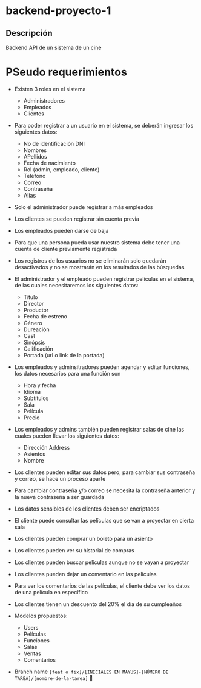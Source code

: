 # backend-proyecto-1

## Descripción

Backend API de un sistema de un cine

# PSeudo requerimientos

- Existen 3 roles en el sistema

  - Administradores
  - Empleados
  - Clientes

- Para poder registrar a un usuario en el sistema, se deberán ingresar los siguientes datos:

  - No de identificación DNI
  - Nombres
  - APellidos
  - Fecha de nacimiento
  - Rol (admin, empleado, cliente)
  - Teléfono
  - Correo
  - Contraseña
  - Alias

- Solo el administrador puede registrar a más empleados
- Los clientes se pueden registrar sin cuenta previa
- Los empleados pueden darse de baja
- Para que una persona pueda usar nuestro sistema debe tener una cuenta de cliente previamente registrada
- Los registros de los usuarios no se eliminarán solo quedarán desactivados y no se mostrarán en los resultados de las búsquedas
- El administrador y el empleado pueden registrar películas en el sistema, de las cuales necesitaremos los siguientes datos:

  - Título
  - Director
  - Productor
  - Fecha de estreno
  - Género
  - Dureación
  - Cast
  - Sinópsis
  - Calificación
  - Portada (url o link de la portada)

- Los empleados y adminsitradores pueden agendar y editar funciones, los datos necesarios para una función son

  - Hora y fecha
  - Idioma
  - Subtítulos
  - Sala
  - Película
  - Precio

- Los empleados y admins también pueden registrar salas de cine las cuales pueden llevar los siguientes datos:

  - Dirección Address
  - Asientos
  - Nombre

- Los clientes pueden editar sus datos pero, para cambiar sus contraseña y correo, se hace un proceso aparte
- Para cambiar contraseña y/o correo se necesita la contraseña anterior y la nueva contraseña a ser guardada

- Los datos sensibles de los clientes deben ser encriptados
- El cliente puede consultar las películas que se van a proyectar en cierta sala
- Los clientes pueden comprar un boleto para un asiento
- Los clientes pueden ver su historial de compras
- Los clientes pueden buscar películas aunque no se vayan a proyectar
- Los clientes pueden dejar un comentario en las películas
- Para ver los comentarios de las películas, el cliente debe ver los datos de una película en específico
- Los clientes tienen un descuento del 20% el día de su cumpleaños

- Modelos propuestos:

  - Users
  - Películas
  - Funciones
  - Salas
  - Ventas
  - Comentarios

- Branch name
  `[feat o fix]/[INICIALES EN MAYUS]-[NÚMERO DE TAREA]/[nombre-de-la-tarea]` 🎅
